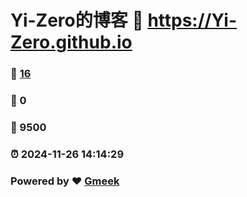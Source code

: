 # Yi-Zero的博客 :link: https://Yi-Zero.github.io 
### :page_facing_up: [16](https://Yi-Zero.github.io/tag.html) 
### :speech_balloon: 0 
### :hibiscus: 9500 
### :alarm_clock: 2024-11-26 14:14:29 
### Powered by :heart: [Gmeek](https://github.com/Meekdai/Gmeek)
